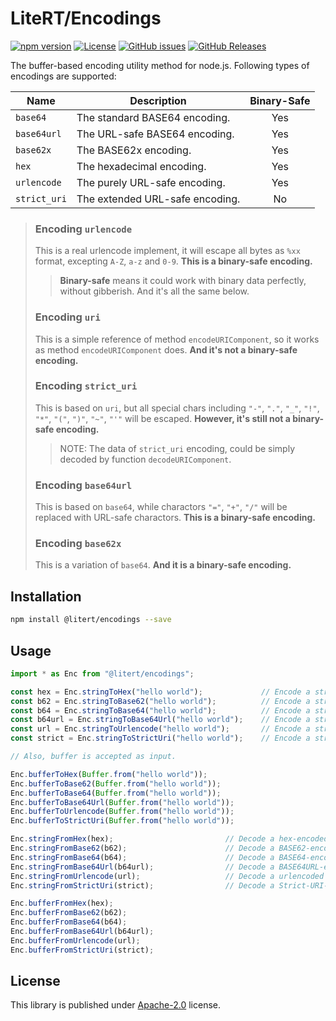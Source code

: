 # LiteRT/Encodings

[![npm version](https://img.shields.io/npm/v/@litert/encodings.svg?colorB=brightgreen)](https://www.npmjs.com/package/@litert/encodings "Stable Version")
[![License](https://img.shields.io/npm/l/@litert/encodings.svg?maxAge=2592000?style=plastic)](https://github.com/litert/encodings/blob/master/LICENSE)
[![GitHub issues](https://img.shields.io/github/issues/litert/encodings.js.svg)](https://github.com/litert/encodings.js/issues)
[![GitHub Releases](https://img.shields.io/github/release/litert/encodings.js.svg)](https://github.com/litert/encodings.js/releases "Stable Release")

The buffer-based encoding utility method for node.js.
Following types of encodings are supported:

Name         | Description                     | Binary-Safe
-------------|---------------------------------|:-----------:
`base64`     | The standard BASE64 encoding.   | Yes
`base64url`  | The URL-safe BASE64 encoding.   | Yes
`base62x`    | The BASE62x encoding.           | Yes
`hex`        | The hexadecimal encoding.       | Yes
`urlencode`  | The purely URL-safe encoding.   | Yes
`strict_uri` | The extended URL-safe encoding. | No

> ### Encoding `urlencode`
>
> This is a real urlencode implement, it will escape all bytes as `%xx` format, 
> excepting `A-Z`, `a-z` and `0-9`. **This is a binary-safe encoding.**
>
> > **Binary-safe** means it could work with binary data perfectly, without
> > gibberish. And it's all the same below.
>
> ### Encoding `uri`
>
> This is a simple reference of method `encodeURIComponent`, so it works as
> method `encodeURIComponent` does. **And it's not a binary-safe encoding.**
>
> ### Encoding `strict_uri`
>
> This is based on `uri`, but all special chars including
> `"-"`, `"."`, `"_"`, `"!"`, `"*"`, `"("`, `")"`, `"~"`, `"'"`
> will be escaped. **However, it's still not a binary-safe encoding.**
>
> > NOTE: The data of `strict_uri` encoding, could be simply decoded by
> > function `decodeURIComponent`.
>
> ### Encoding `base64url`
>
> This is based on `base64`, while charactors `"="`, `"+"`, `"/"` will be
> replaced with URL-safe charactors. **This is a binary-safe encoding.**
>
> ### Encoding `base62x`
>
> This is a variation of `base64`. **And it is a binary-safe encoding.**
>


## Installation

```sh
npm install @litert/encodings --save
```

## Usage

```ts
import * as Enc from "@litert/encodings";

const hex = Enc.stringToHex("hello world");             // Encode a string into hex
const b62 = Enc.stringToBase62("hello world");          // Encode a string into BASE62
const b64 = Enc.stringToBase64("hello world");          // Encode a string into BASE64
const b64url = Enc.stringToBase64Url("hello world");    // Encode a string into BASE64URL
const url = Enc.stringToUrlencode("hello world");       // Encode a string into URL
const strict = Enc.stringToStrictUri("hello world");    // Encode a string into Strict-URI

// Also, buffer is accepted as input.

Enc.bufferToHex(Buffer.from("hello world"));
Enc.bufferToBase62(Buffer.from("hello world"));
Enc.bufferToBase64(Buffer.from("hello world"));
Enc.bufferToBase64Url(Buffer.from("hello world"));
Enc.bufferToUrlencode(Buffer.from("hello world"));
Enc.bufferToStrictUri(Buffer.from("hello world"));

Enc.stringFromHex(hex);                         // Decode a hex-encoded data as a string
Enc.stringFromBase62(b62);                      // Decode a BASE62-encoded data as a string
Enc.stringFromBase64(b64);                      // Decode a BASE64-encoded data as a string
Enc.stringFromBase64Url(b64url);                // Decode a BASE64URL-encoded data as a string
Enc.stringFromUrlencode(url);                   // Decode a urlencoded data as a string
Enc.stringFromStrictUri(strict);                // Decode a Strict-URI-encoded data as a string

Enc.bufferFromHex(hex);
Enc.bufferFromBase62(b62);
Enc.bufferFromBase64(b64);
Enc.bufferFromBase64Url(b64url);
Enc.bufferFromUrlencode(url);
Enc.bufferFromStrictUri(strict);
```

## License

This library is published under [Apache-2.0](./LICENSE) license.
